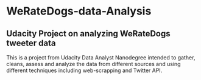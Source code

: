 # WeRateDogs-data-Analysis
## Udacity Project on analyzing WeRateDogs tweeter data

This is a project from Udacity Data Analyst Nanodegree intended to gather, cleans, assess and analyze the data from different sources and using different techniques including web-scrapping and Twitter API.
